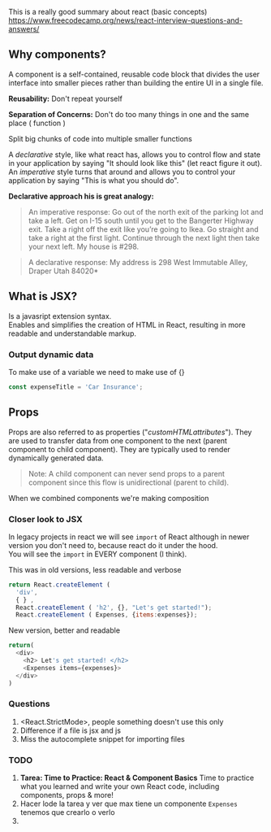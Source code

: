 This is a really good summary about react (basic concepts) https://www.freecodecamp.org/news/react-interview-questions-and-answers/

## Why components?

A component is a self-contained, reusable code block that divides the user interface into smaller pieces rather than building the entire UI in a single file.

**Reusability:**
Don't repeat yourself
<br>

**Separation of Concerns:**
Don't do too many things in one and the same place ( function )

Split big chunks of code into
multiple smaller functions

A _declarative_ style, like what react has, allows you to control flow and state in your application by saying "It should look like this" (let react figure it out).
<br>
An _imperative_ style turns that around and allows you to control your application by saying "This is what you should do".

**Declarative approach his is great analogy:**

> An imperative response: Go out of the north exit of the parking lot and take a left. Get on I-15 south until you get to the Bangerter Highway exit. Take a right off the exit like you’re going to Ikea. Go straight and take a right at the first light. Continue through the next light then take your next left. My house is #298.

> A declarative response: My address is 298 West Immutable Alley, Draper Utah 84020\*

## What is JSX?

Is a javasript extension syntax.
<br>
Enables and simplifies the creation of HTML in React, resulting in more readable and understandable markup.

### Output dynamic data

To make use of a variable we need to make use of {}

```jsx
const expenseTitle = 'Car Insurance';
```

## Props

Props are also referred to as properties ("_customHTMLattributes_"). They are used to transfer data from one component to the next (parent component to child component). They are typically used to render dynamically generated data.

> Note: A child component can never send props to a parent component since this flow is unidirectional (parent to child).

When we combined components we're making composition

### Closer look to JSX

In legacy projects in react we will see `import` of React although in newer version you don't need to, because react do it under the hood.
<br>
You will see the `import` in EVERY component (I think).

This was in old versions, less readable and verbose

```js
return React.createElement (
  'div',
  { } ,
  React.createElement ( 'h2', {}, "Let's get started!");
  React.createElement ( Expenses, {items:expenses});
```

New version, better and readable

```js
return(
  <div>
    <h2> Let's get started! </h2>
    <Expenses items={expenses}>
  </div>
)

```

### Questions

1. <React.StrictMode>, people something doesn't use this only <App/>
2. Difference if a file is jsx and js
3. Miss the autocomplete snippet for importing files

### TODO

1. **Tarea: Time to Practice: React & Component Basics** Time to practice what you learned and write your own React code, including components, props & more!
2. Hacer lode la tarea y ver que max tiene un componente `Expenses` tenemos que crearlo o verlo
3.
